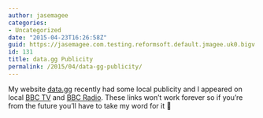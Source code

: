 ```yaml
---
author: jasemagee
categories:
- Uncategorized
date: "2015-04-23T16:26:58Z"
guid: https://jasemagee.com.testing.reformsoft.default.jmagee.uk0.bigv.io/?p=131
id: 131
title: data.gg Publicity
permalink: /2015/04/data-gg-publicity/
---
```

My website [data.gg](http://data.gg) recently had some local publicity and I appeared on local [BBC TV](http://www.bbc.co.uk/programmes/b05qj27b) and [BBC Radio](http://www.bbc.co.uk/programmes/p02nnt1t#auto). These links won’t work forever so if you’re from the future you’ll have to take my word for it 🙂